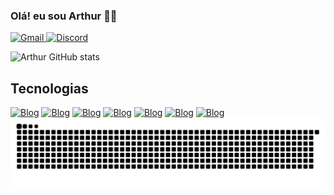 ### Olá! eu sou Arthur 👋🏽

<a href="mailto:daviarthursistro08@gmail.com">
  <img src="https://img.shields.io/badge/Gmail-D14836?style=for-the-badge&logo=gmail&logoColor=white" alt="Gmail">
</a>
<a href="https://discord.com/users/962475994277629972" target="_blank">
  <img src="https://img.shields.io/badge/Discord-5865F2?style=for-the-badge&logo=discord&logoColor=white" alt="Discord">
</a>

![Arthur GitHub stats](https://github-readme-stats.vercel.app/api?username=dassfi&show_icons=true&theme=dark)

## Tecnologias

[![Blog](https://img.shields.io/badge/Node.js-43853D?style=for-the-badge&logo=node.js&logoColor=white)]()
[![Blog](https://img.shields.io/badge/JavaScript-323330?style=for-the-badge&logo=javascript&logoColor=F7DF1E)]()
[![Blog](https://img.shields.io/badge/HTML5-E34F26?style=for-the-badge&logo=html5&logoColor=white)]()
[![Blog](https://img.shields.io/badge/Express.js-404D59?style=for-the-badge)]()
[![Blog](https://img.shields.io/badge/Vue.js-35495E?style=for-the-badge&logo=vue.js&logoColor=4FC08D)]()
[![Blog](https://img.shields.io/badge/MongoDB-4EA94B?style=for-the-badge&logo=mongodb&logoColor=white)]()
[![Blog](https://img.shields.io/badge/React-20232A?style=for-the-badge&logo=react&logoColor=61DAFB)]()
[![Blog](https://raw.githubusercontent.com/Anmol-Baranwal/Anmol-Baranwal/output/github-contribution-grid-snake-dark.svg)]()
